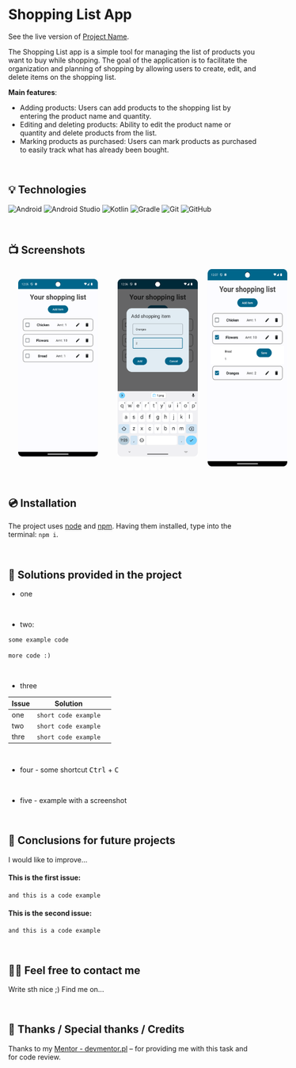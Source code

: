 # Shopping List App

See the live version of [Project Name](https://devmentor.pl).

The Shopping List app is a simple tool for managing the list of products you want to buy while shopping. 
The goal of the application is to facilitate the organization and planning of shopping by allowing users to create, edit, and delete items on the shopping list.

**Main features**:
- Adding products: Users can add products to the shopping list by entering the product name and quantity.
- Editing and deleting products: Ability to edit the product name or quantity and delete products from the list.
- Marking products as purchased: Users can mark products as purchased to easily track what has already been bought.
  
&nbsp;
 
## 💡 Technologies
![Android](https://img.shields.io/badge/Android-3DDC84?style=for-the-badge&logo=android&logoColor=white)
![Android Studio](https://img.shields.io/badge/android%20studio-346ac1?style=for-the-badge&logo=android%20studio&logoColor=white)
![Kotlin](https://img.shields.io/badge/kotlin-%237F52FF.svg?style=for-the-badge&logo=kotlin&logoColor=white)
![Gradle](https://img.shields.io/badge/Gradle-02303A.svg?style=for-the-badge&logo=Gradle&logoColor=white)
![Git](https://img.shields.io/badge/git-%23F05033.svg?style=for-the-badge&logo=git&logoColor=white)
![GitHub](https://img.shields.io/badge/github-%23121011.svg?style=for-the-badge&logo=github&logoColor=white)

&nbsp;
 
## 📺  Screenshots

<div style="display: flex;">
  <img alt='screen1' src="screenshots/screenshot1.png" width="32%" style="margin: 10px; padding: 10px" />
  <img alt='screen2' src="screenshots/screenshot2.png" width="32%" style="margin: 10px; padding: 10px" />
  <img alt='screen3' src="screenshots/screenshot3.png" width="32%" />
</div>



&nbsp;
 
## 💿 Installation

The project uses [node](https://nodejs.org/en/) and [npm](https://www.npmjs.com/). Having them installed, type into the terminal: `npm i`.


&nbsp;
 
## 🤔 Solutions provided in the project

- one

 &nbsp;

- two:
```
some example code

more code :)
```
 &nbsp;

- three

| Issue                     | Solution                       |     |
| ------------------------- | -----------------------------  | --- |
| one                       | `short code example`           |     |
| two                       | `short code example`           |     |
| thre                      | `short code example`           |     |

 &nbsp;
 
- four - some shortcut <kbd>Ctrl</kbd> + <kbd>C</kbd>

 &nbsp;
 
- five - example with a screenshot



&nbsp;

## 💭 Conclusions for future projects

I would like to improve...

#### This is the first issue:
```
and this is a code example
```

#### This is the second issue:
```
and this is a code example
```


&nbsp;

## 🙋‍♂️ Feel free to contact me
Write sth nice ;) Find me on...


&nbsp;

## 👏 Thanks / Special thanks / Credits
Thanks to my [Mentor - devmentor.pl](https://devmentor.pl/) – for providing me with this task and for code review.
